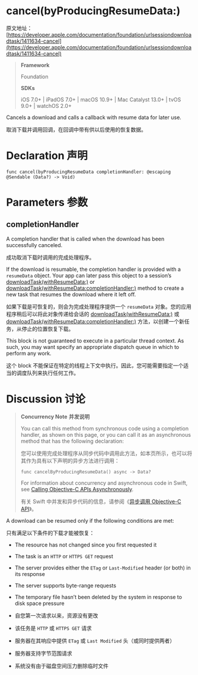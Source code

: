 # cancel(byProducingResumeData:)

原文地址：
[https://developer.apple.com/documentation/foundation/urlsessiondownloadtask/1411634-cancel](https://developer.apple.com/documentation/foundation/urlsessiondownloadtask/1411634-cancel)

>__Framework__
>
> Foundation
>
>__SDKs__
>
>iOS 7.0+ | iPadOS 7.0+ | macOS 10.9+ | Mac Catalyst 13.0+ | tvOS 9.0+ | watchOS 2.0+

Cancels a download and calls a callback with resume data for later use.

取消下载并调用回调，在回调中带有供以后使用的恢复数据。

# Declaration 声明
```
func cancel(byProducingResumeData completionHandler: @escaping @Sendable (Data?) -> Void)
```

# Parameters 参数
## completionHandler

A completion handler that is called when the download has been successfully canceled.

成功取消下载时调用的完成处理程序。

If the download is resumable, the completion handler is provided with a `resumeData` object. Your app can later pass this object to a session’s [downloadTask(withResumeData:)](https://developer.apple.com/documentation/foundation/urlsession/1409226-downloadtask) or [downloadTask(withResumeData:completionHandler:)](https://developer.apple.com/documentation/foundation/urlsession/1411598-downloadtask) method to create a new task that resumes the download where it left off.

如果下载是可恢复的，则会为完成处理程序提供一个 `resumeData` 对象。您的应用程序稍后可以将此对象传递给会话的 [downloadTask(withResumeData:)](https://developer.apple.com/documentation/foundation/urlsession/1409226-downloadtask) 或 [downloadTask(withResumeData:completionHandler:)](https://developer.apple.com/documentation/foundation/urlsession/1411598-downloadtask) 方法，以创建一个新任务，从停止的位置恢复下载。

This block is not guaranteed to execute in a particular thread context. As such, you may want specify an appropriate dispatch queue in which to perform any work.

这个 block 不能保证在特定的线程上下文中执行。因此，您可能需要指定一个适当的调度队列来执行任何工作。

# Discussion 讨论

> **Concurrency Note** **并发说明**
>
> You can call this method from synchronous code using a completion handler, as shown on this page, or you can call it as an asynchronous method that has the following declaration:
> 
> 您可以使用完成处理程序从同步代码中调用此方法，如本页所示，也可以将其作为具有以下声明的异步方法进行调用：
>
> ```
> func cancelByProducingResumeData() async -> Data?
> ```
> 
> For information about concurrency and asynchronous code in Swift, see [Calling Objective-C APIs Asynchronously](https://developer.apple.com/documentation/swift/calling-objective-c-apis-asynchronously).
> 
> 有关 Swift 中并发和异步代码的信息，请参阅《[异步调用 Objective-C API](https://developer.apple.com/documentation/swift/calling-objective-c-apis-asynchronously)》。

A download can be resumed only if the following conditions are met:

只有满足以下条件的下载才能被恢复：

- The resource has not changed since you first requested it
- The task is an `HTTP` or `HTTPS GET` request
- The server provides either the `ETag` or `Last-Modified` header (or both) in its response
- The server supports byte-range requests
- The temporary file hasn’t been deleted by the system in response to disk space pressure

- 自您第一次请求以来，资源没有更改
- 该任务是 `HTTP` 或 `HTTPS GET` 请求
- 服务器在其响应中提供 `ETag` 或 `Last Modified` 头（或同时提供两者）
- 服务器支持字节范围请求
- 系统没有由于磁盘空间压力删除临时文件
